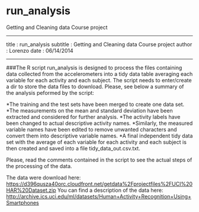 run_analysis
============

Getting and Cleaning data Course project


---
title       : run_analysis
subtitle    : Getting and Cleaning data Course project
author      : Lorenzo
date        : 06/14/2014

---

###The R script run_analysis is designed to process the files containing data collected from the accelerometers into a tidy data table averaging each variable for each activity and each subject. The script needs to enter/create a dir to store the data files to download. Please, see below a summary of the analysis peformed by the script:

*The training and the test sets have been merged to create one data set.
*The measurements on the mean and standard deviation have been extracted and considered for further analysis.
*The activity labels have been changed to actual descriptive activity names.
*Similarly, the measured variable names  have been edited to remove unwanted characters and convert them into descriptive variable names.
*A final independent tidy data set with the average of each variable for each activity and each subject is then created and saved into a file tidy_data_out.csv.txt. 

Please, read the comments contained in the script to see the actual steps of the processing of the data.


The data were download here: https://d396qusza40orc.cloudfront.net/getdata%2Fprojectfiles%2FUCI%20HAR%20Dataset.zip
You can find a description of the data here: http://archive.ics.uci.edu/ml/datasets/Human+Activity+Recognition+Using+Smartphones
 
